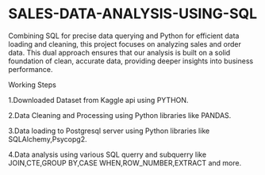 # SALES-DATA-ANALYSIS-USING-SQL

Combining SQL for precise data querying and Python for efficient data loading and cleaning, this project focuses on analyzing sales and order data. This dual approach ensures that our analysis is built on a solid foundation of clean, accurate data, providing deeper insights into business performance.

Working Steps

1.Downloaded Dataset from Kaggle api using PYTHON.

2.Data Cleaning and Processing using Python libraries like PANDAS.

3.Data loading to Postgresql server using Python libraries like SQLAlchemy,Psycopg2.

4.Data analysis using various SQL querry and subquerry like JOIN,CTE,GROUP BY,CASE WHEN,ROW_NUMBER,EXTRACT and more.
